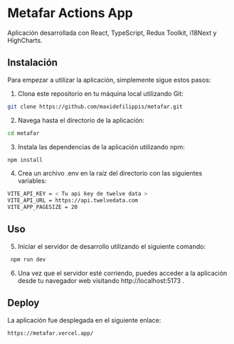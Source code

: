 # Metafar Actions App

Aplicación desarrollada con React, TypeScript, Redux Toolkit, i18Next y HighCharts.

## Instalación

Para empezar a utilizar la aplicación, simplemente sigue estos pasos:

1. Clona este repositorio en tu máquina local utilizando Git:

```bash
git clone https://github.com/maxidefilippis/metafar.git

```

2. Navega hasta el directorio de la aplicación:

```bash
cd metafar
```

3. Instala las dependencias de la aplicación utilizando npm:

```bash
npm install
```

4. Crea un archivo .env en la raíz del directorio con las siguientes variables:

```bash
VITE_API_KEY = < Tu api key de twelve data >
VITE_API_URL = https://api.twelvedata.com
VITE_APP_PAGESIZE = 20
```

## Uso

5. Iniciar el servidor de desarrollo utilizando el siguiente comando:

```bash
 npm run dev
```

6. Una vez que el servidor esté corriendo, puedes acceder a la aplicación desde tu navegador web visitando http://localhost:5173 .

## Deploy

La aplicación fue desplegada en el siguiente enlace:

```bash
https://metafar.vercel.app/
```
